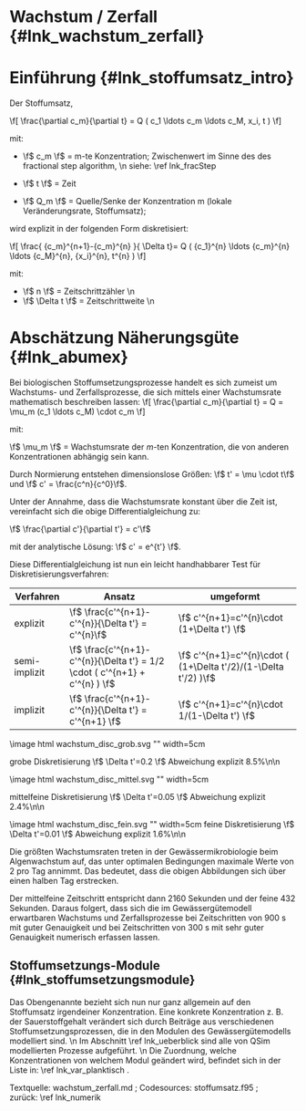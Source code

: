 Wachstum / Zerfall  {#lnk_wachstum_zerfall}
===================

# Einführung {#lnk_stoffumsatz_intro}
Der Stoffumsatz,

\f[
  \frac{\partial c_m}{\partial t} = Q ( c_1 \ldots c_m \ldots c_M, x_i, t )
\f]

mit:

- \f$ c_m \f$ = m-te Konzentration; Zwischenwert im Sinne des des fractional step algorithm, \n siehe: \ref lnk_fracStep 

- \f$ t \f$ = Zeit

- \f$ Q_m \f$ = Quelle/Senke der Konzentration m (lokale Veränderungsrate, Stoffumsatz);


wird explizit in der folgenden Form diskretisiert:

\f[
 \frac{ {c_m}^{n+1}-{c_m}^{n} }{ \Delta t}=  Q ( {c_1}^{n} \ldots 
  {c_m}^{n} \ldots {c_M}^{n}, {x_i}^{n}, t^{n} )
\f]

mit: 

- \f$ n \f$ = Zeitschrittzähler \n
- \f$ \Delta t \f$ = Zeitschrittweite \n

# Abschätzung Näherungsgüte {#lnk_abumex}

Bei biologischen Stoffumsetzungsprozesse handelt es sich zumeist um Wachstums- 
und Zerfallsprozesse, die sich mittels einer Wachstumsrate mathematisch 
beschreiben lassen:
\f[
  \frac{\partial c_m}{\partial t} = Q  = \mu_m (c_1 \ldots c_M) \cdot c_m
\f]

mit:

\f$ \mu_m \f$ = Wachstumsrate der *m*-ten Konzentration, die von anderen 
Konzentrationen abhängig sein kann. 

Durch Normierung entstehen dimensionslose Größen: \f$ t' = \mu \cdot t\f$ und 
\f$ c' = \frac{c^n}{c^0}\f$.

Unter der Annahme, dass die Wachstumsrate konstant über die Zeit ist,
vereinfacht sich die obige Differentialgleichung zu: 

\f$ \frac{\partial c'}{\partial t'} = c'\f$

mit der analytische Lösung: \f$ c' = e^{t'} \f$. 

Diese Differentialgleichung ist nun ein leicht handhabbarer Test für 
Diskretisierungsverfahren:

| Verfahren | Ansatz | umgeformt |
| --------- | ------ | --------- |
| explizit  | \f$ \frac{c'^{n+1}-c'^{n}}{\Delta t'} = c'^{n}\f$ | \f$ c'^{n+1}=c'^{n}\cdot (1+\Delta t') \f$ |
| semi-implizit| \f$ \frac{c'^{n+1}-c'^{n}}{\Delta t'} = 1/2 \cdot ( c'^{n+1} + c'^{n} ) \f$  |  \f$   c'^{n+1}=c'^{n}\cdot ( (1+\Delta t'/2)/(1-\Delta t'/2) )\f$|
| implizit  |  \f$ \frac{c'^{n+1}-c'^{n}}{\Delta t'} = c'^{n+1} \f$ |  \f$ c'^{n+1}=c'^{n}\cdot 1/(1-\Delta t') \f$  |


\image html wachstum_disc_grob.svg "" width=5cm

grobe Diskretisierung \f$ \Delta t'=0.2 \f$  Abweichung explizit 8.5%\n\n

\image html wachstum_disc_mittel.svg ""  width=5cm

mittelfeine Diskretisierung \f$ \Delta t'=0.05 \f$ Abweichung explizit 2.4%\n\n

\image html wachstum_disc_fein.svg ""  width=5cm
feine Diskretisierung \f$ \Delta t'=0.01 \f$  Abweichung explizit 1.6%\n\n

Die größten Wachstumsraten treten in der Gewässermikrobiologie beim 
Algenwachstum auf, das unter optimalen Bedingungen maximale Werte von 
2 pro Tag annimmt. Das bedeutet, dass die obigen Abbildungen sich über einen 
halben Tag erstrecken.

Der mittelfeine Zeitschritt entspricht dann 2160 Sekunden und der feine 
432 Sekunden. Daraus folgert, dass sich die im Gewässergütemodell
erwartbaren Wachstums und Zerfallsprozesse bei Zeitschritten von 900 s mit guter 
Genauigkeit und bei Zeitschritten von 300 s mit sehr guter Genauigkeit
numerisch erfassen lassen.

## Stoffumsetzungs-Module {#lnk_stoffumsetzungsmodule}

Das Obengenannte bezieht sich nun nur ganz allgemein auf den Stoffumsatz 
irgendeiner Konzentration. Eine konkrete Konzentration z. B. der 
Sauerstoffgehalt verändert sich durch Beiträge aus verschiedenen 
Stoffumsetzungsprozessen, die in den Modulen des Gewässergütemodells modelliert 
sind. \n
Im Abschnitt \ref lnk_ueberblick sind alle von QSim modellierten Prozesse 
aufgeführt. \n
Die Zuordnung, welche Konzentrationen von welchem Modul geändert wird, befindet 
sich in der Liste in: \ref lnk_var_planktisch .


Textquelle: wachstum_zerfall.md ; Codesources: stoffumsatz.f95 ;  
zurück: \ref lnk_numerik
 
